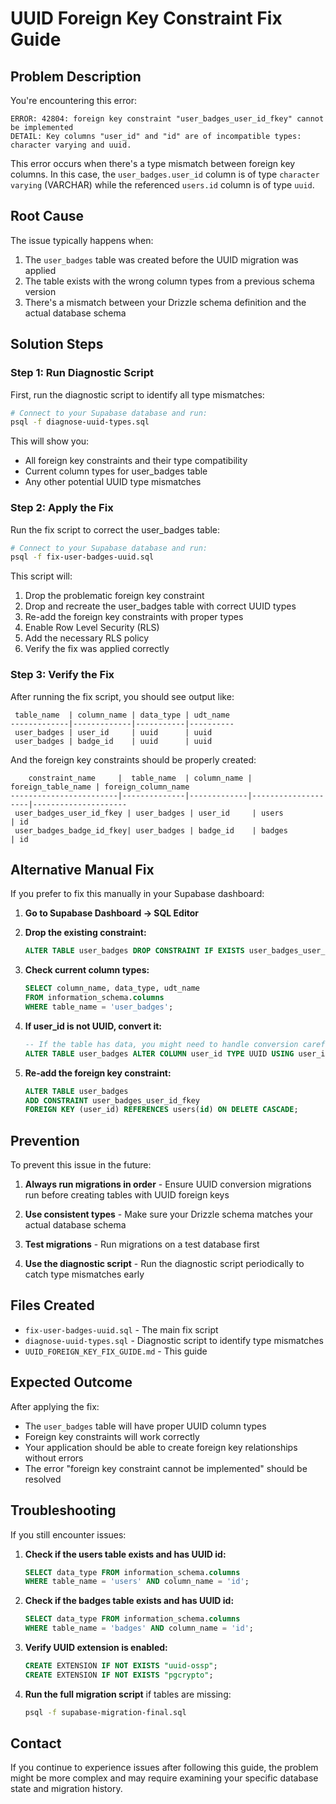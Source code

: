 # UUID Foreign Key Constraint Fix Guide

## Problem Description

You're encountering this error:
```
ERROR: 42804: foreign key constraint "user_badges_user_id_fkey" cannot be implemented
DETAIL: Key columns "user_id" and "id" are of incompatible types: character varying and uuid.
```

This error occurs when there's a type mismatch between foreign key columns. In this case, the `user_badges.user_id` column is of type `character varying` (VARCHAR) while the referenced `users.id` column is of type `uuid`.

## Root Cause

The issue typically happens when:
1. The `user_badges` table was created before the UUID migration was applied
2. The table exists with the wrong column types from a previous schema version
3. There's a mismatch between your Drizzle schema definition and the actual database schema

## Solution Steps

### Step 1: Run Diagnostic Script

First, run the diagnostic script to identify all type mismatches:

```bash
# Connect to your Supabase database and run:
psql -f diagnose-uuid-types.sql
```

This will show you:
- All foreign key constraints and their type compatibility
- Current column types for user_badges table
- Any other potential UUID type mismatches

### Step 2: Apply the Fix

Run the fix script to correct the user_badges table:

```bash
# Connect to your Supabase database and run:
psql -f fix-user-badges-uuid.sql
```

This script will:
1. Drop the problematic foreign key constraint
2. Drop and recreate the user_badges table with correct UUID types
3. Re-add the foreign key constraints with proper types
4. Enable Row Level Security (RLS)
5. Add the necessary RLS policy
6. Verify the fix was applied correctly

### Step 3: Verify the Fix

After running the fix script, you should see output like:

```
 table_name  | column_name | data_type | udt_name 
-------------|-------------|-----------|----------
 user_badges | user_id     | uuid      | uuid
 user_badges | badge_id    | uuid      | uuid
```

And the foreign key constraints should be properly created:

```
    constraint_name     |  table_name  | column_name | foreign_table_name | foreign_column_name 
------------------------|--------------|-------------|--------------------|--------------------- 
 user_badges_user_id_fkey | user_badges | user_id     | users              | id
 user_badges_badge_id_fkey| user_badges | badge_id    | badges             | id
```

## Alternative Manual Fix

If you prefer to fix this manually in your Supabase dashboard:

1. **Go to Supabase Dashboard → SQL Editor**

2. **Drop the existing constraint:**
   ```sql
   ALTER TABLE user_badges DROP CONSTRAINT IF EXISTS user_badges_user_id_fkey;
   ```

3. **Check current column types:**
   ```sql
   SELECT column_name, data_type, udt_name 
   FROM information_schema.columns 
   WHERE table_name = 'user_badges';
   ```

4. **If user_id is not UUID, convert it:**
   ```sql
   -- If the table has data, you might need to handle conversion carefully
   ALTER TABLE user_badges ALTER COLUMN user_id TYPE UUID USING user_id::uuid;
   ```

5. **Re-add the foreign key constraint:**
   ```sql
   ALTER TABLE user_badges 
   ADD CONSTRAINT user_badges_user_id_fkey 
   FOREIGN KEY (user_id) REFERENCES users(id) ON DELETE CASCADE;
   ```

## Prevention

To prevent this issue in the future:

1. **Always run migrations in order** - Ensure UUID conversion migrations run before creating tables with UUID foreign keys

2. **Use consistent types** - Make sure your Drizzle schema matches your actual database schema

3. **Test migrations** - Run migrations on a test database first

4. **Use the diagnostic script** - Run the diagnostic script periodically to catch type mismatches early

## Files Created

- `fix-user-badges-uuid.sql` - The main fix script
- `diagnose-uuid-types.sql` - Diagnostic script to identify type mismatches
- `UUID_FOREIGN_KEY_FIX_GUIDE.md` - This guide

## Expected Outcome

After applying the fix:
- The `user_badges` table will have proper UUID column types
- Foreign key constraints will work correctly
- Your application should be able to create foreign key relationships without errors
- The error "foreign key constraint cannot be implemented" should be resolved

## Troubleshooting

If you still encounter issues:

1. **Check if the users table exists and has UUID id:**
   ```sql
   SELECT data_type FROM information_schema.columns 
   WHERE table_name = 'users' AND column_name = 'id';
   ```

2. **Check if the badges table exists and has UUID id:**
   ```sql
   SELECT data_type FROM information_schema.columns 
   WHERE table_name = 'badges' AND column_name = 'id';
   ```

3. **Verify UUID extension is enabled:**
   ```sql
   CREATE EXTENSION IF NOT EXISTS "uuid-ossp";
   CREATE EXTENSION IF NOT EXISTS "pgcrypto";
   ```

4. **Run the full migration script** if tables are missing:
   ```bash
   psql -f supabase-migration-final.sql
   ```

## Contact

If you continue to experience issues after following this guide, the problem might be more complex and may require examining your specific database state and migration history.
